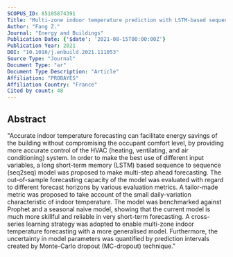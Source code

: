 ```yaml
---
SCOPUS_ID: 85105874391
Title: "Multi-zone indoor temperature prediction with LSTM-based sequence to sequence model<sup>☆</sup>"
Author: "Fang Z."
Journal: "Energy and Buildings"
Publication Date: {'$date': '2021-08-15T00:00:00Z'}
Publication Year: 2021
DOI: "10.1016/j.enbuild.2021.111053"
Source Type: "Journal"
Document Type: "ar"
Document Type Description: "Article"
Affiliation: "PROBAYES"
Affiliation Country: "France"
Cited by count: 48
---
```


## Abstract
"Accurate indoor temperature forecasting can facilitate energy savings of the building without compromising the occupant comfort level, by providing more accurate control of the HVAC (heating, ventilating, and air conditioning) system. In order to make the best use of different input variables, a long short-term memory (LSTM) based sequence to sequence (seq2seq) model was proposed to make multi-step ahead forecasting. The out-of-sample forecasting capacity of the model was evaluated with regard to different forecast horizons by various evaluation metrics. A tailor-made metric was proposed to take account of the small daily-variation characteristic of indoor temperature. The model was benchmarked against Prophet and a seasonal naive model, showing that the current model is much more skillful and reliable in very short-term forecasting. A cross-series learning strategy was adopted to enable multi-zone indoor temperature forecasting with a more generalised model. Furthermore, the uncertainty in model parameters was quantified by prediction intervals created by Monte-Carlo dropout (MC-dropout) technique."
